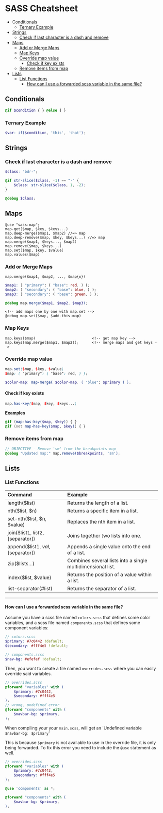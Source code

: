 # SASS Cheatsheet

<!-- TOC -->

- [Conditionals](#conditionals)
    - [Ternary Example](#ternary-example)
- [Strings](#strings)
    - [Check if last character is a dash and remove](#check-if-last-character-is-a-dash-and-remove)
- [Maps](#maps)
    - [Add or Merge Maps](#add-or-merge-maps)
    - [Map Keys](#map-keys)
    - [Override map value](#override-map-value)
        - [Check if key exists](#check-if-key-exists)
    - [Remove items from map](#remove-items-from-map)
- [Lists](#lists)
    - [List Functions](#list-functions)
        - [How can I use a forwarded scss variable in the same file?](#how-can-i-use-a-forwarded-scss-variable-in-the-same-file)

<!-- /TOC -->



<a id="markdown-conditionals" name="conditionals"></a>

## Conditionals

```scss
@if $condition { } @else { }
```

<a id="markdown-ternary-example" name="ternary-example"></a>

### Ternary Example
```scss
$var: if($condition, 'this', 'that');

```

<a id="markdown-strings" name="strings"></a>

## Strings


<a id="markdown-check-if-last-character-is-a-dash-and-remove" name="check-if-last-character-is-a-dash-and-remove"></a>

### Check if last character is a dash and remove
```scss
$class: "bdr-";

@if str-slice($class, -1) == "-" {
    $class: str-slice($class, 1, -2);
}

@debug $class;
```


<a id="markdown-maps" name="maps"></a>

## Maps

    @use "sass:map";
    map-get($map, $key, $keys...)
    map.deep-merge($map1, $map2) //=> map
    map.deep-remove($map, $key, $keys...) //=> map
    map.merge($map1, $keys..., $map2)
    map.remove($map, $keys...)
    map.set($map, $key, $value)
    map.values($map)


<a id="markdown-add-or-merge-maps" name="add-or-merge-maps"></a>

### Add or Merge Maps

    map.merge($map1, $map2, ..., $map{n})


```scss
$map1: ( "primary": ( "base": red, ) );
$map2: ( "secondary": ( "base": blue, ) );
$map3: ( "secondary": ( "base": green, ) );

@debug map.merge($map1, $map2, $map3);
```

    <!-- add maps one by one with map.set -->
    @debug map.set($map, $add-this-map)



<a id="markdown-map-keys" name="map-keys"></a>

### Map Keys

    map.keys($map)                          <!-- get map key -->
    map.keys(map.merge($map1, $map2));      <!-- merge maps and get keys -->

<a id="markdown-override-map-value" name="override-map-value"></a>

### Override map value

```scss
map.set($map, $key, $value)
$map: ( "primary": ( "base": red, ) );
```

```scss
$color-map: map-merge( $color-map, ( "blue": $primary ) );
```

<a id="markdown-check-if-key-exists" name="check-if-key-exists"></a>

#### Check if key exists

```scss
map.has-key($map, $key, $keys...)
```

**Examples**

```scss
@if (map-has-key($map, $key)) { }
@if (not map-has-key($map, $key)) { }
```

<a id="markdown-remove-items-from-map" name="remove-items-from-map"></a>

### Remove items from map

```scss
// OBJECTIVE - Remove 'sm' from the breakpoints-map
@debug "Updated map:" map.remove($breakpoints, 'sm');
```


<a id="markdown-lists" name="lists"></a>

## Lists


<a id="markdown-list-functions" name="list-functions"></a>

### List Functions

| Command                            | Example                                                     |
| :--------------------------------- | :---------------------------------------------------------- |
| length($list)                      | Returns the length of a list.                               |
| nth($list, $n)                     | Returns a specific item in a list.                          |
| set-nth($list, $n, $value)         | Replaces the nth item in a list.                            |
| join($list1, $list2, [$separator]) | Joins together two lists into one.                          |
| append($list1, $val, [$separator]) | Appends a single value onto the end of a list.              |
| zip($lists…)                       | Combines several lists into a single multidimensional list. |
| index($list, $value)               | Returns the position of a value within a list.              |
| list-separator(#list)              | Returns the separator of a list.                            |






---


<a id="markdown-how-can-i-use-a-forwarded-scss-variable-in-the-same-file" name="how-can-i-use-a-forwarded-scss-variable-in-the-same-file"></a>

#### How can I use a forwarded scss variable in the same file?

Assume you have a scss file named `colors.scss` that defines some color variables, and a scss
file named `components.scss` that defines some component variables:

```scss
// colors.scss
$primary: #7c0442 !default;
$secondary: #fff4e5 !default;

// components.scss
$nav-bg: #efefef !default;
```

Then, you want to create a file named `overrides.scss` where you can easily override said variables.

```scss
// overrides.scss
@forward "variables" with (
    $primary: #7c0442,
    $secondary: #fff4e5
);
// wrong, undefined error
@forward "components" with (
    $navbar-bg: $primary,
);
```

When compiling your your `main.scss`, will get an 'Undefined variable `$navbar-bg: $primary`'

This is because `$primary` is not available to use in the override file, it is only being
forwarded. To fix this error you need to include the `@use` statement as well.

```scss
// overrides.scss
@forward "variables" with (
    $primary: #7c0442,
    $secondary: #fff4e5
);

@use 'components' as *;

@forward "components" with (
    $navbar-bg: $primary,
);
```
